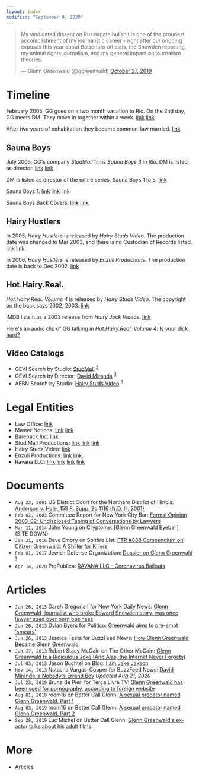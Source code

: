 ```yaml
---
layout: index
modified: "September 9, 2020"
---
```


<blockquote class="twitter-tweet" data-conversation="none" data-dnt="true"><p lang="en" dir="ltr">My vindicated dissent on Russiagate bullshit is one of the proudest accomplishment of my journalistic career - right after our ongoing exposés this year about Bolsonaro officials, the Snowden reporting, my animal rights journalism, and my general impact on journalism theories.</p>&mdash; Glenn Greenwald (@ggreenwald) <a href="https://twitter.com/ggreenwald/status/1188552902744387584?ref_src=twsrc%5Etfw">October 27, 2019</a></blockquote>

# Timeline

February 2005, GG goes on a two month vacation to Rio. On the 2nd day, GG meets DM. They move in together within a week.
[link](https://twitter.com/wokyleeks/status/1298827978164453378)
[link](https://twitter.com/AlanVRK/status/1298322296579522564)

After two years of cohabitation they become common-law married.
[link](https://twitter.com/AlanVRK/status/1298323770743152640)

## Sauna Boys

July 2005, GG's company _StudMall_ films _Sauna Boys 3_ in Rio. DM is listed as director.
[link](https://twitter.com/AlanVRK/status/1298727516736233472)
[link](https://twitter.com/AlanVRK/status/1299105381910802445)

DM is listed as director of the entire series, Sauna Boys 1 to 5.
[link](https://twitter.com/wokyleeks/status/1299808430450855936)

Sauna Boys 1: [link](https://twitter.com/AlanVRK/status/1298731008389509125) [link](https://twitter.com/AlanVRK/status/1298706588199460865) [link](https://twitter.com/wokyleeks/status/1299809826067816448)

Sauna Boys Back Covers: [link](https://twitter.com/AlanVRK/status/1298715175051079687) [link](https://twitter.com/AlanVRK/status/1299718665345134594)

## Hairy Hustlers

In 2005, _Hairy Hustlers_ is released by _Hairy Studs Video_. The production date was changed to Mar 2003, and there is no Custodian of Records listed.
[link](https://twitter.com/AlanVRK/status/1299761145922945027)
[link](https://twitter.com/AlanVRK/status/1299769069382569986)

In 2006, _Hairy Hustlers_ is released by _Enzuli Productions_. The production date is back to Dec 2002.
[link](https://twitter.com/AlanVRK/status/1299767507654529025)

## Hot.Hairy.Real.

_Hot.Hairy.Real. Volume 4_ is released by _Hairy Studs Video_. The copyright on the back says 2002, 2003.
[link](https://twitter.com/AlanVRK/status/1299754728897863685)

IMDB lists it as a 2003 release from _Hairy Jock Videos_. [link](https://www.imdb.com/title/tt7801464/)

Here's an audio clip of GG talking in _Hot.Hairy.Real. Volume 4_: [Is your dick hard?](./media/hairy-studs-4-audio.mp4)

## Video Catalogs

- GEVI Search by Studio: [StudMall](./assets/images/gevi-studio-studmall.png) <sup>[2]</sup>
- GEVI Search by Director: [David Miranda](./assets/images/gevi-director-dm.png) <sup>[3]</sup>
- AEBN Search by Studio: [Hairy Studs Video](./assets/images/aebn-series-hairystuds.png) <sup>[4]</sup>

# Legal Entities

- Law Office: [link](https://www.bizexposed.com/New_York-USA/B/Law_Office_of_Glenn_Green_Wald-New_York.php)
- Master Notions: [link](https://twitter.com/AlanVRK/status/1299119861809975297) [link](https://twitter.com/AlanVRK/status/1298995252284362752)
- Bareback Inc: [link](https://twitter.com/AlanVRK/status/1298734275601281025)
- Stud Mall Productions: [link](https://twitter.com/AlanVRK/status/1298396468844396545) [link](https://twitter.com/wokyleeks/status/1299021151352393728) [link](http://web.archive.org/web/20050208081923/http://www.studmall.com/contact.php)
- Hairy Studs Video: [link](https://twitter.com/AlanVRK/status/1299762747266215937)
- Enzuli Productions: [link](https://twitter.com/AlanVRK/status/1299776571482476548) [link](https://twitter.com/AlanVRK/status/1299788774382211072)
- Ravana LLC: [link](https://twitter.com/AlanVRK/status/1298626981848899585) [link](https://twitter.com/AlanVRK/status/1298717258919813122) [link](https://twitter.com/AlanVRK/status/1299080322919862272) [link](https://twitter.com/AlanVRK/status/1299081614513840128)

# Documents

- ``Aug 23, 2001`` US District Court for the Northern District of Illinois: [Anderson v. Hale, 159 F. Supp. 2d 1116 (N.D. Ill. 2001)](https://law.justia.com/cases/federal/district-courts/FSupp2/159/1116/2384296)
- ``Feb 02, 2003`` Committee Report for New York City Bar: [Formal Opinion 2003-02: Undisclosed Taping of Conversations by Lawyers](https://www.nycbar.org/member-and-career-services/committees/reports-listing/reports/detail/formal-opinion-2003-02-undisclosed-taping-of-conversations-by-lawyers-1)
- ``Mar 11, 2014`` John Young on Cryptome: [Glenn Greenwald Eyeball] (SITE DOWN) <!-- [Glenn Greenwald Eyeball](https://cryptome.org/2014-info/glenn-greenwald/glenn-greenwald.htm) -->
- ``Jan 31, 2016`` Dave Emory on Spitfire List: [FTR #888 Compendium on Citizen Greenwald: A Shiller for Killers](http://spitfirelist.com/for-the-record/ftr-888-compendium-on-citizen-greenwald-a-shiller-for-killers/)
- ``Feb 01, 2017`` Jewish Defense Organization: [Dossier on Glenn Greenwald](./docs/jewish-defense-organization-dossier.pdf) <sup>[1]</sup>
- ``Apr 14, 2020`` ProPublica: [RAVANA LLC - Coronavirus Bailouts](https://projects.propublica.org/coronavirus/bailouts/loans/ravana-llc-a962e2a231387214e7a1c7778ec6e3ab)

# Articles

- ``Jun 26, 2013`` Dareh Gregorian for New York Daily News: [Glenn Greenwald, journalist who broke Edward Snowden story, was once lawyer sued over porn business](https://www.nydailynews.com/news/national/greenwald-reporter-broke-nsa-story-lawyer-sued-porn-biz-article-1.1383448)
- ``Jun 26, 2013`` Dylan Byers for Politico: [Greenwald aims to pre-empt 'smears'](https://www.politico.com/blogs/media/2013/06/greenwald-aims-to-pre-empt-smears-167191)
- ``Jun 26, 2013`` Jessica Testa for BuzzFeed News: [How Glenn Greenwald Became Glenn Greenwald](https://www.buzzfeednews.com/article/jtes/how-glenn-greenwald-became-glenn-greenwald)
- ``Jun 27, 2013`` Robert Stacy McCain on The Other McCain: [Glenn Greenwald Is a Ridiculous Joke (And Alas, the Internet Never Forgets)](https://theothermccain.com/2013/06/27/glenn-greenwald-is-a-ridiculous-joke-and-alas-the-internet-never-forgets/)
- ``Jul 03, 2013`` Jason Buchtel on Blog: [I am Jake Jaxson](https://jakejaxson.com/post/54490441032/i-am-jake-jaxson)
- ``Nov 14, 2013`` Natasha Vargas-Cooper for BuzzFeed News: [David Miranda Is Nobody's Errand Boy](https://www.buzzfeed.com/natashavc/david-miranda-is-nobodys-errand-boy) _Updated Aug 21, 2020_
- ``Jul 23, 2019`` Bruna de Pieri for Terça Livre TV: [Glenn Greenwald has been sued for pornography, according to foreign website](https://www.tercalivre.com.br/glenn-greenwald-ja-foi-processado-por-pornografia-segundo-site-estrangeiro/)
- ``Aug 01, 2019`` room16 on Better Call Glenn: [A sexual predator named Glenn Greenwald, Part 1](predator-part-1.md)
- ``Aug 03, 2019`` room16 on Better Call Glenn: [A sexual predator named Glenn Greenwald, Part 2](predator-part-2.md)
- ``Sep 28, 2019`` Luc Michel on Better Call Glenn: [Glenn Greenwald's ex-actor talks about his adult films](raul-interview.md)

# More

- [Articles](articles.md)

[1]: http://docshare.tips/the-story-of-a-jew-who-fell-in-love-with-a-nazi-the-glenn-greenwald-matt-hale-affair_58aa1654b6d87f6f5d8b5237.html
[2]: https://www.gayeroticvideoindex.com/C/7/6277.html
[3]: https://www.gayeroticvideoindex.com/D/3/2013.html
[4]: https://gay.aebn.com/gay/studios/19516/hairy-studs-video
[Z1]: https://www.fbi.gov/wanted/cyber/evgeniy-mikhailovich-bogachev
[Z2]: https://aficwomendirect.org/director/jenkleiner/
